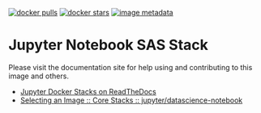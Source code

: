 [![docker pulls](https://img.shields.io/docker/pulls/jupyter/datascience-notebook.svg)](https://hub.docker.com/r/jupyter/datascience-notebook/) [![docker stars](https://img.shields.io/docker/stars/jupyter/datascience-notebook.svg)](https://hub.docker.com/r/jupyter/datascience-notebook/) [![image metadata](https://images.microbadger.com/badges/image/jupyter/datascience-notebook.svg)](https://microbadger.com/images/jupyter/datascience-notebook "jupyter/datascience-notebook image metadata")

# Jupyter Notebook SAS Stack

Please visit the documentation site for help using and contributing to this image and others.

* [Jupyter Docker Stacks on ReadTheDocs](http://jupyter-docker-stacks.readthedocs.io/en/latest/index.html)
* [Selecting an Image :: Core Stacks :: jupyter/datascience-notebook](http://jupyter-docker-stacks.readthedocs.io/en/latest/using/selecting.html#jupyter-datascience-notebook)
